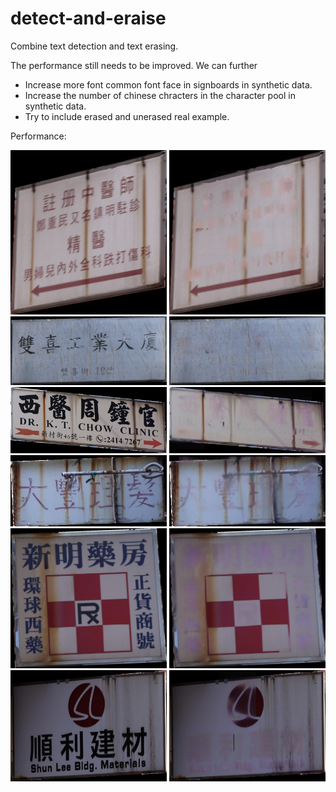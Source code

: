 # detect-and-eraise
Combine text detection and text erasing. 

The performance still needs to be improved. We can further
- Increase more font common font face in signboards in synthetic data.
- Increase the number of chinese chracters in the character pool in synthetic data.
- Try to include erased and unerased real example.

Performance:

<div>
<img src="demo/rust_id31_.jpg" width="250"/>
<img src="demo/rust_id31.jpg" width="250"/>
</div>
<div>
<img src="demo/rust_id43_.jpg" width="250"/>
<img src="demo/rust_id43.jpg" width="250"/>
</div>
<div>
<img src="demo/rust_id59_.jpg" width="250"/>
<img src="demo/rust_id59.jpg" width="250"/>
</div>
<div>
<img src="demo/rust_id73_.jpg" width="250"/>
<img src="demo/rust_id73.jpg" width="250"/>
</div>
<div>
<img src="demo/rust_id83_.jpg" width="250"/>
<img src="demo/rust_id83.jpg" width="250"/>
</div>
<div>
<img src="demo/rust_id91_.jpg" width="250"/>
<img src="demo/rust_id91.jpg" width="250"/>
</div>








